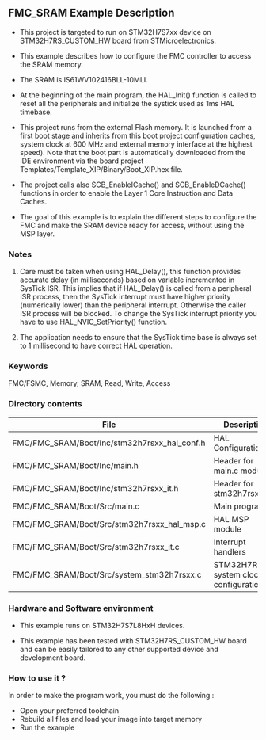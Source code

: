 ## <b>FMC_SRAM Example Description</b>

- This project is targeted to run on STM32H7S7xx device on STM32H7RS_CUSTOM_HW board from STMicroelectronics.

- This example describes how to configure the FMC controller to access the SRAM memory.
  
- The SRAM is IS61WV102416BLL-10MLI.
- At the beginning of the main program, the HAL_Init() function is called to reset
  all the peripherals and initialize the systick used as 1ms HAL timebase.

- This project runs from the external Flash memory. It is launched from a first boot stage and inherits from this boot project
  configuration caches, system clock at 600 MHz and external memory interface at the highest speed).
  Note that the boot part is automatically downloaded from the IDE environment via the board project Templates/Template_XIP/Binary/Boot_XIP.hex file.
  
- The project calls also SCB_EnableICache() and SCB_EnableDCache() functions in order to enable
  the Layer 1 Core Instruction and Data Caches. 
  
- The goal of this example is to explain the different steps to configure the FMC and make the SRAM device ready for access, without using the MSP layer.
 
### <b>Notes</b>

 1. Care must be taken when using HAL_Delay(), this function provides accurate delay (in milliseconds)
    based on variable incremented in SysTick ISR. This implies that if HAL_Delay() is called from
    a peripheral ISR process, then the SysTick interrupt must have higher priority (numerically lower)
    than the peripheral interrupt. Otherwise the caller ISR process will be blocked.
    To change the SysTick interrupt priority you have to use HAL_NVIC_SetPriority() function.

 2. The application needs to ensure that the SysTick time base is always set to 1 millisecond
    to have correct HAL operation.
	
### <b>Keywords</b>

FMC/FSMC, Memory, SRAM, Read, Write, Access


### <b>Directory contents</b>


File                                                                                   | Description 
 ---                                                                                   | ---
  FMC/FMC_SRAM/Boot/Inc/stm32h7rsxx_hal_conf.h                                         | HAL Configuration file
  FMC/FMC_SRAM/Boot/Inc/main.h                                                         |Header for main.c module 
  FMC/FMC_SRAM/Boot/Inc/stm32h7rsxx_it.h                                               |Header for stm32h7rsxx_it.c  
  FMC/FMC_SRAM/Boot/Src/main.c                                                         |Main program
  FMC/FMC_SRAM/Boot/Src/stm32h7rsxx_hal_msp.c                                          |HAL MSP module
  FMC/FMC_SRAM/Boot/Src/stm32h7rsxx_it.c                                               |Interrupt handlers 
  FMC/FMC_SRAM/Boot/Src/system_stm32h7rsxx.c                                           |STM32H7RSxx system clock configuration file 

### <b>Hardware and Software environment</b>

  - This example runs on STM32H7S7L8HxH devices.
    
  - This example has been tested with STM32H7RS_CUSTOM_HW board and can be
    easily tailored to any other supported device and development board. 

### <b>How to use it ?</b>

In order to make the program work, you must do the following :
 
 - Open your preferred toolchain 
 - Rebuild all files and load your image into target memory
 - Run the example